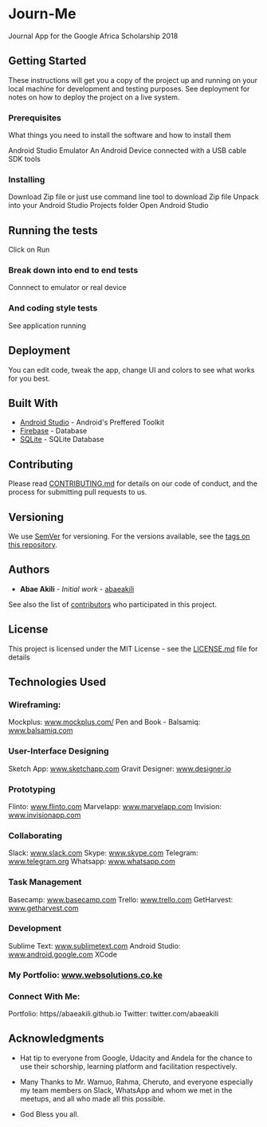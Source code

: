 # Journ-Me
Journal App for the Google Africa Scholarship 2018


## Getting Started

These instructions will get you a copy of the project up and running on your local machine for development and testing purposes. See deployment for notes on how to deploy the project on a live system.

### Prerequisites

What things you need to install the software and how to install them

Android Studio
Emulator
An Android Device connected with a USB cable
SDK tools

### Installing

Download Zip file or just use command line tool to download Zip file
Unpack into your Android Studio Projects folder
Open Android Studio

## Running the tests

Click on Run

### Break down into end to end tests

Connnect to emulator or real device

### And coding style tests

See application running

## Deployment

You can edit code, tweak the app, change UI and colors to see what works for you best.

## Built With

* [Android Studio](http://android.google.com) - Android's Preffered Toolkit
* [Firebase](https://firebase.org/) - Database
* [SQLite](https://sqlite.org) - SQLite Database

## Contributing

Please read [CONTRIBUTING.md](https://gist.github.com/abaeakili/b24679402957c63ec426) for details on our code of conduct, and the process for submitting pull requests to us.

## Versioning

We use [SemVer](http://semver.org/) for versioning. For the versions available, see the [tags on this repository](https://github.com/abaeakili/Journ-Me/tags). 

## Authors

* **Abae Akili** - *Initial work* - [abaeakili](https://github.com/abaeakili)

See also the list of [contributors](https://github.com/abaeakili/Journ-Me/contributors) who participated in this project.

## License

This project is licensed under the MIT License - see the [LICENSE.md](LICENSE.md) file for details

## Technologies Used

### Wireframing:
Mockplus: www.mockplus.com/
Pen and Book - Balsamiq: www.balsamiq.com 

### User-Interface Designing
Sketch App: www.sketchapp.com
Gravit Designer: www.designer.io 

### Prototyping
Flinto: www.flinto.com
Marvelapp: www.marvelapp.com 
Invision: www.invisionapp.com 

### Collaborating 
Slack: www.slack.com
Skype: www.skype.com
Telegram: www.telegram.org
Whatsapp: www.whatsapp.com

### Task Management
Basecamp: www.basecamp.com
Trello: www.trello.com
GetHarvest: www.getharvest.com 

### Development
Sublime Text: www.sublimetext.com
Android Studio: www.android.google.com
XCode

### My Portfolio: www.websolutions.co.ke

### Connect With Me:
Portfolio: https//abaeakili.github.io
Twitter: twitter.com/abaeakili

## Acknowledgments

* Hat tip to everyone from Google, Udacity and Andela for the chance to use their schorship, learning platform and facilitation respectively.

* Many Thanks to Mr. Wamuo, Rahma, Cheruto, and everyone especially my team members on Slack, WhatsApp and whom we met in the meetups, and all who made all this possible.

* God Bless you all.

